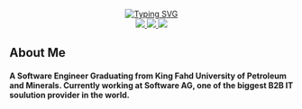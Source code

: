 <p align="center">
<a href="https://github.com/YazeedAlsaeed">
    <img src="https://readme-typing-svg.demolab.com?font=Georgia&size=18&duration=2000&pause=100&multiline=true&width=500&height=80&lines=Yazeed+Alsaeed;Software+Engineer+%7C+@+Software+AG;" alt="Typing SVG" />
</a>
<br/>

<a href="http://alsaeedyazeed.com">
    <img src="https://img.shields.io/badge/Website-YazeedAlsaeed-red?style=flat-square">
</a>  
<a href="https://www.linkedin.com/in/alsaeedyazeed">
    <img src="https://img.shields.io/badge/-Linkedin-blue?style=flat-square&logo=linkedin">
</a>
<a href="mailto:alsaeedyazid@gmail.com">
    <img src="https://img.shields.io/badge/-Email-red?style=flat-square&logo=gmail&logoColor=white">
</a>

<br/> 

<!--
**YazeedAlsaeed/YazeedAlsaeed** is a ✨ _special_ ✨ repository because its `README.md` (this file) appears on your GitHub profile.

Here are some ideas to get you started:

- 🔭 I’m currently working on ...
- 🌱 I’m currently learning ...
- 👯 I’m looking to collaborate on ...
- 🤔 I’m looking for help with ...
- 💬 Ask me about ...
- 📫 How to reach me: ...
- 😄 Pronouns: ...
- ⚡ Fun fact: ...
-->

## About Me 
#### A Software Engineer Graduating from King Fahd University of Petroleum and Minerals. Currently working at Software AG, one of the biggest B2B IT soulution provider in the world.
